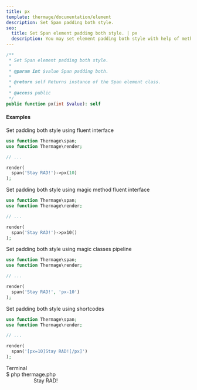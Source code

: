 ```yaml
---
title: px
template: thermage/documentation/element
description: Set Span padding both style.
seo:
  title: Set Span element padding both style. | px
  description: You may set element padding both style with help of method px
---
```


```php
/**
 * Set Span element padding both style.
 *
 * @param int $value Span padding both.
 *
 * @return self Returns instance of the Span element class.
 *
 * @access public
 */
public function px(int $value): self
```

#### Examples

Set padding both style using fluent interface
```php
use function Thermage\span;
use function Thermage\render;

// ...

render( 
  span('Stay RAD!')->px(10)
);
```

Set padding both style using magic method fluent interface
```php
use function Thermage\span;
use function Thermage\render;

// ...

render( 
  span('Stay RAD!')->px10()
);
```

Set padding both style using magic classes pipeline
```php
use function Thermage\span;
use function Thermage\render;

// ...

render( 
  span('Stay RAD!', 'px-10')
);
```

Set padding both style using shortcodes
```php 
use function Thermage\span;
use function Thermage\render;

// ...

render( 
  span('[px=10]Stay RAD![/px]')
);
```

<div class="terminal">
  <div class="terminal-header">Terminal</div>
  <div class="terminal-body">
    <div class="terminal-command">$ php thermage.php</div>
    <div class="el-div" style="padding-left: 75px;">Stay RAD!</div>
  </div>
</div>